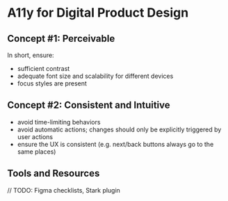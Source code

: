 # A11y for Digital Product Design

## Concept #1: Perceivable

In short, ensure:
* sufficient contrast
* adequate font size and scalability for different devices
* focus styles are present

## Concept #2: Consistent and Intuitive

* avoid time-limiting behaviors
* avoid automatic actions; changes should only be explicitly triggered by user actions
* ensure the UX is consistent (e.g. next/back buttons always go to the same places)

## Tools and Resources

// TODO: Figma checklists, Stark plugin